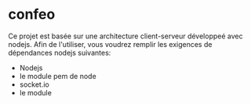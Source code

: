 # confeo
Ce projet est basée sur une architecture client-serveur développeé avec nodejs.
Afin de l'utiliser, vous voudrez remplir les exigences de dépendances nodejs suivantes:
- Nodejs
- le module pem de node
- socket.io
- le module
